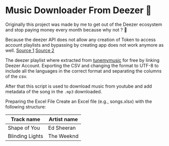 # Music Downloader From Deezer 🐀

Originally this project was made by me to get out of the Deezer ecosystem and stop paying money every month because why not ? 🐀

Because the deezer API does not allow any creation of Token to access account playlists and bypassing by creating app does not work anymore as well.
[Source 1](https://www.reddit.com/r/deezer/comments/1bizi0k/i_cant_get_api_key_for_some_reason/)
[Source 2](https://developers.deezer.com/api/search)

The deezer playlist where extracted from [tunemymusic](https://www.tunemymusic.com/) for free by linking Deezer Account.
Exporting the CSV and changing the format to UTF-8 to include all the languages in the correct format and separating the columns of the csv.

After that this script is used to download music from youtube and add metadata of the song in the ```.mp3``` downloaded.

Preparing the Excel File
Create an Excel file (e.g., songs.xlsx) with the following structure:

| Track name |	Artist name |
| ------------- | ------------- |
| Shape of You |	Ed Sheeran |
| Blinding Lights |	The Weeknd |
